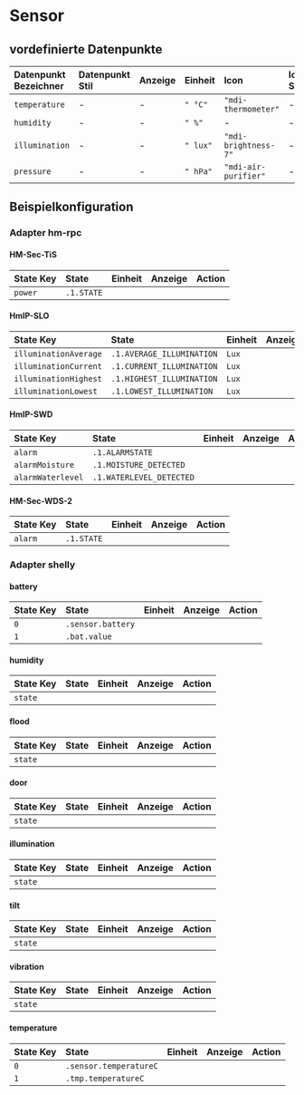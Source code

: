 # Sensor

## vordefinierte Datenpunkte

| Datenpunkt Bezeichner | Datenpunkt Stil | Anzeige | Einheit | Icon | Icon Stil |
| :--- | :--- | :--- | :--- | :--- | :--- |
| `temperature` | - | - | `" °C"` | `"mdi-thermometer"` | - |
| `humidity` | - | - | `" %"` | - | - |
| `illumination` | - | - | `" lux"` | `"mdi-brightness-7"` | - |
| `pressure` | - | - | `" hPa"` | `"mdi-air-purifier"` | - |

## Beispielkonfiguration

### Adapter hm-rpc

#### HM-Sec-TiS

| State Key | State | Einheit | Anzeige | Action |
| :--- | :--- | :--- | :--- | :--- |
| `power` | `.1.STATE` |  |  |  |

#### HmIP-SLO

| State Key | State | Einheit | Anzeige | Action |
| :--- | :--- | :--- | :--- | :--- |
| `illuminationAverage` | `.1.AVERAGE_ILLUMINATION` |  `Lux` |  |  |
| `illuminationCurrent` | `.1.CURRENT_ILLUMINATION` |  `Lux` |  |  |
| `illuminationHighest` | `.1.HIGHEST_ILLUMINATION` |  `Lux` |  |  |
| `illuminationLowest` | `.1.LOWEST_ILLUMINATION` |  `Lux` |  |  |

#### HmIP-SWD

| State Key | State | Einheit | Anzeige | Action |
| :--- | :--- | :--- | :--- | :--- |
| `alarm` | `.1.ALARMSTATE` |  |  |  |
| `alarmMoisture` | `.1.MOISTURE_DETECTED` |  |  |  |
| `alarmWaterlevel` | `.1.WATERLEVEL_DETECTED` |  |  |  |

#### HM-Sec-WDS-2

| State Key | State | Einheit | Anzeige | Action |
| :--- | :--- | :--- | :--- | :--- |
| `alarm` | `.1.STATE` |  |  |  |

### Adapter shelly

#### battery

| State Key | State | Einheit | Anzeige | Action |
| :--- | :--- | :--- | :--- | :--- |
| `0` | `.sensor.battery` |  |  |  |
| `1` | `.bat.value` |  |  |  |

#### humidity

| State Key | State | Einheit | Anzeige | Action |
| :--- | :--- | :--- | :--- | :--- |
| `state` |  |  |  |  |

#### flood

| State Key | State | Einheit | Anzeige | Action |
| :--- | :--- | :--- | :--- | :--- |
| `state` |  |  |  |  |

#### door

| State Key | State | Einheit | Anzeige | Action |
| :--- | :--- | :--- | :--- | :--- |
| `state` |  |  |  |  |

#### illumination

| State Key | State | Einheit | Anzeige | Action |
| :--- | :--- | :--- | :--- | :--- |
| `state` |  |  |  |  |

#### tilt

| State Key | State | Einheit | Anzeige | Action |
| :--- | :--- | :--- | :--- | :--- |
| `state` |  |  |  |  |

#### vibration

| State Key | State | Einheit | Anzeige | Action |
| :--- | :--- | :--- | :--- | :--- |
| `state` |  |  |  |  |

#### temperature

| State Key | State | Einheit | Anzeige | Action |
| :--- | :--- | :--- | :--- | :--- |
| `0` | `.sensor.temperatureC` |  |  |  |
| `1` | `.tmp.temperatureC` |  |  |  |

